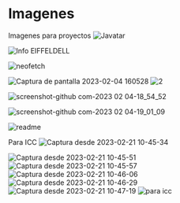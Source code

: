 # Imagenes
 Imagenes  para proyectos
![Javatar](https://user-images.githubusercontent.com/79823316/199960376-f210314b-b4e8-4873-9007-86fdd9d209e5.png)

![Info EIFFELDELL](https://user-images.githubusercontent.com/79823316/199964045-9828c4b1-75e5-478f-a89c-74ef0ceaafdd.png)

![neofetch](https://user-images.githubusercontent.com/79823316/199967044-9014d00a-d458-40c3-8ba7-89e7b03a607b.png)

![Captura de pantalla 2023-02-04 160528](https://user-images.githubusercontent.com/79823316/216794935-9d0f63b1-8684-428a-8cfc-045187515abc.png)
![2](https://user-images.githubusercontent.com/79823316/216795631-46d44f15-e1f1-43db-acb5-44bc333d4951.png)

![screenshot-github com-2023 02 04-18_54_52](https://user-images.githubusercontent.com/79823316/216796044-2893c0c7-63d7-402a-bdcd-0d1f9c199a59.png)

![screenshot-github com-2023 02 04-19_01_09](https://user-images.githubusercontent.com/79823316/216796218-1cc79570-298d-4767-b43d-ca202c6f3acf.png)

![readme](https://user-images.githubusercontent.com/79823316/220245622-4cd1cc0b-521c-4252-8e39-1d2b0d9c2389.png)

Para ICC
![Captura desde 2023-02-21 10-45-34](https://user-images.githubusercontent.com/79823316/220413991-2f28d9a4-2c89-48b6-b11a-f843c7becce7.png)

![Captura desde 2023-02-21 10-45-51](https://user-images.githubusercontent.com/79823316/220414107-bfd066e2-331f-4d94-85cb-9df1f3b49c1b.png)
![Captura desde 2023-02-21 10-45-57](https://user-images.githubusercontent.com/79823316/220414226-97e2cdf3-7ff5-4100-970c-3e88772cfc92.png)
![Captura desde 2023-02-21 10-46-06](https://user-images.githubusercontent.com/79823316/220414365-4442b7bf-6b4b-4aa9-9be8-77d55ab1d576.png)
![Captura desde 2023-02-21 10-46-29](https://user-images.githubusercontent.com/79823316/220414591-b0024a4b-d174-45d0-92ed-b120020f6873.png)
![Captura desde 2023-02-21 10-47-19](https://user-images.githubusercontent.com/79823316/220414847-91091515-0f55-4edc-8937-6e0b8e8fece8.png)
![para icc](https://user-images.githubusercontent.com/79823316/220416533-cd27c5c0-ac45-4fbf-a534-e0f8104c31d4.png)

